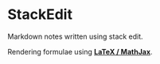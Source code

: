 # StackEdit
Markdown notes written using stack edit.

Rendering formulae using **[LaTeX / MathJax](https://www.mathjax.org/)**.
